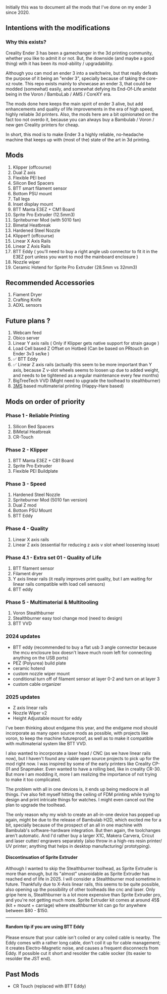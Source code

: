 Initially this was to document all the mods that I've done on my ender 3 since 2020.

## Intentions with the modifications

### Why this exists?

Creality Ender 3 has been a gamechanger in the 3d printing community, whether you like to admit it or not. But, the downside (and maybe
a good thing) with it has been its mod-ability / upgradability.

Although you can mod an ender 3 into a switchwire, but that really defeats the purpose of it being an "ender 3", specially because of taking the
core-xz route. This repo exists mainly to showcase an ender 3, that could be modded (somewhat) easily, and somewhat defying its End-Of-Life amidst
being in the Voron / BambuLab / AMS / CoreXY era.

The mods done here keeps the main spirit of ender 3 alive, but add enhancements and quality of life improvements in the era of high speed, highly reliable
3d printers. Also, the mods here are a bit opinionated on the fact too not overdo it, because you can always buy a Bambulab / Voron / new gen Creality printers for cheap.

In short, this mod is to make Ender 3 a highly reliable, no-headache machine that keeps up with (most of the) state of the art in 3d printing.

## Mods

1. Klipper (offcourse)
2. Dual Z axis
3. Flexible PEI bed
4. Silicon Bed Spacers
5. BTT smart filament sensor
6. Bottom PSU mount
7. Tall legs
8. Inset display mount
9. BTT Manta E3EZ + CM1 Board
10. Sprite Pro Extruder (12.5mm3)
11. Spriteburner Mod (with 5010 fan)
12. Bimetal Heatbreak
13. Hardened Steel Nozzle
14. Klipper!! (offcourse)
15. Linear X Axis Rails
16. Linear Z Axis Rails
17. BTT Eddy ( you'll need to buy a right angle usb connector to fit it in the E3EZ port unless you want to mod the mainboard enclosure )
18. Nozzle wiper
19. Ceramic Hotend for Sprite Pro Extruder (28.5mm vs 32mm3)
    
## Recommended Accessories

1. Fiament Dryer
2. Crafting Knife
3. ADXL sensors

## Future plans ?

1. Webcam feed
2. Obico server
3. Linear Y axis rails ( Only if Klipper gets native support for strain gauge )
4. Load Cell based Z Offset on Hotbed (Can be based on PRtouch on Ender 3v3 se/ke )
5. ✅ BTT Eddy
6. ✅ Linear Z axis rails (actually this seem to be more important than Y axis, because Z v-slot wheels seems to loosen up due to added weight, and needs to be tightened as a regular maintenance every few months) 
7. BigTreeTech VVD (Might need to upgrade the toolhead to stealthburner)
8. [3MS](https://3ms.3dcoded.xyz/) based multimaterial printing (Happy-Hare based)


## Mods on order of priority

### Phase 1 - Reliable Printing
1. Silicon Bed Spacers
2. BiMetal Heatbreak
3. CR-Touch

### Phase 2 - Klipper
1. BTT Manta E3EZ + CB1 Board
2. Sprite Pro Extruder
3. Flexible PEI Buildplate

### Phase 3 - Speed
1. Hardened Steel Nozzle
2. Spriteburner Mod (5010 fan version)
3. Dual Z mod
4. Bottom PSU Mount
5. BTT Eddy

### Phase 4 - Quality
1. Linear X axis rails
2. Linear Z axis (essential for reducing z axis v slot wheel loosening issue)

### Phase 4.1 - Extra set 01 - Quality of Life
1. BTT filament sensor
2. Filament dryer
4. Y axis linear rails (it really improves print quality, but I am waiting for linear rails compatible with load cell sensors)
5. BTT eddy

### Phase 5 - Multimaterial & Multitooling
1. Voron Stealthburner
2. Stealthburner easy tool change mod (need to design)
3. BTT VVD

### 2024 updates

- BTT eddy (recommended to buy a flat usb 3 angle connector because the mcu enclosure box doesn't leave much room left for connecting anything on the USB ports)
- PEZ (Polyurea) build plate
- ceramic hotend
- custom nozzle wiper mount
- conditional turn off of filament sensor at layer 0-2 and turn on at layer 3
- custom cable organizer

### 2025 updates

- Z axis linear rails
- Nozzle Wiper v2
- Height Adjustable mount for eddy

I've been thinking about endgame this year, and the endgame mod should incorporate as many open source mods as possible, with projects like voron, to keep the machine futureproof,
as well as to make it compatible with multimaterial system like BTT VVD.

I also wanted to incorporate a laser head / CNC (as we have linear rails now), but I haven't found any viable open source projects to
pick up for the mod right now. I was inspired by some of the early printers like Creality CP-01 and Snapmaker. Even wanted to have a rolling bed, like in creality CR-30.
But more I am modding it, more I am realizing the importance of not trying to make it too complicated.

The problem with all in one devices is, it ends up being mediocre in all things. I've also felt myself hitting the ceiling of FDM printing while trying to design and print intricate things
for watches. I might even cancel out the plan to upgrade the toolhead.

The only reason why my wish to create an all-in-one device has popped up again, might be due to the release of Bambulab H2D, which excited me for a bit, specially because of the prospect
of an all in one machine with Bambulab's software-hardware integration. But then again, the toolchanges aren't automatic. And I'd rather buy a larger X1C, Makera Carvera, Cricut and laser
cutter/ engravers separately (also throw in a high-res resin printer/ UV printer; anything that helps in desktop manufacturing/ prototyping).

#### Discontinuation of Sprite Extruder

Although I wanted to skip the Stealthburner toolhead, as Sprite Extruder is more than enough, but its "almost" unavoidable as Sprite Extruder has reached end of life in 2025. I will consider a Stealthburner
mod sometime in future. Thankfully due to X-Axis linear rails, this seems to be quite possible, also opening up the possibility of other toolheads like cnc and laser. Only gripe here is, Stealthburner is a lot more expensive than Sprite Extruder pro, and you're not getting much more. Sprite Extruder kit comes at around 45$ (kit + mount + carriage) where stealthburner kit can go for anywhere between $80 - $150.

---

#### Random tip if you are using BTT Eddy
Please ensure that your cable isn't coiled or any coiled cable is nearby. The Eddy comes with a rather long cable, don't coil it up for cable management; it creates Electro-Magnetic noise, and causes a frequent disconnects
from Eddy. If possible cut it short and resolder the cable socker (its easier to resolder the JST end).

## Past Mods

- CR Touch (replaced with BTT Eddy)

